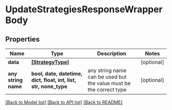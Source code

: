 # UpdateStrategiesResponseWrapperBody


## Properties
Name | Type | Description | Notes
------------ | ------------- | ------------- | -------------
**data** | [**[StrategyType]**](StrategyType.md) |  | [optional] 
**any string name** | **bool, date, datetime, dict, float, int, list, str, none_type** | any string name can be used but the value must be the correct type | [optional]

[[Back to Model list]](../README.md#documentation-for-models) [[Back to API list]](../README.md#documentation-for-api-endpoints) [[Back to README]](../README.md)


